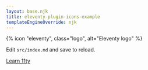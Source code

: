```yaml
---
layout: base.njk
title: eleventy-plugin-icons-example
templateEngineOverride: njk
---
```


<div id="site">
    {% icon "eleventy", class="logo", alt="Eleventy logo" %}
    <p>Edit <code>src/index.md</code> and save to reload.</p>
    <a href="https://www.11ty.dev/" target="_blank" rel="noopener noreferrer">Learn 11ty</a>
</div>
